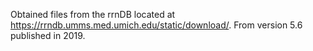 
Obtained files from the rrnDB located at
https://rrndb.umms.med.umich.edu/static/download/. 
From version 5.6 published in 2019.
